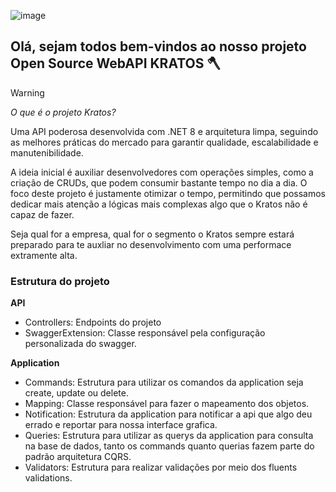 ![image](https://github.com/user-attachments/assets/9fde0aae-c661-4e7f-b404-cc10aadaf70b)

## Olá, sejam todos bem-vindos ao nosso projeto Open Source WebAPI KRATOS 🪓


> [!WARNING]
> *O que é o projeto Kratos?*
>
> Uma API poderosa desenvolvida com .NET 8 e arquitetura limpa, seguindo as melhores práticas do mercado para garantir qualidade, escalabilidade e manutenibilidade.
>
> A ideia inicial é auxiliar desenvolvedores com operações simples, como a criação de CRUDs, que podem consumir bastante tempo no dia a dia. O foco deste projeto é justamente otimizar o tempo, permitindo que possamos dedicar mais atenção a lógicas mais complexas algo que o Kratos não é capaz de fazer.

Seja qual for a empresa, qual for o segmento o Kratos sempre estará preparado para te auxliar no desenvolvimento com uma performace extramente alta.

### Estrutura do projeto

**API**
- Controllers: Endpoints do projeto
- SwaggerExtension: Classe responsável pela configuração personalizada do swagger.

**Application**
- Commands: Estrutura para utilizar os comandos da application seja create, update ou delete.
- Mapping: Classe responsável para fazer o mapeamento dos objetos.
- Notification: Estrutura da application para notificar a api que algo deu errado e reportar para nossa interface grafica.
- Queries: Estrutura para utilizar as querys da application para consulta na base de dados, tanto os commands quanto querias fazem parte do padrão arquitetura CQRS.
- Validators: Estrutura para realizar validações por meio dos fluents validations.

  
